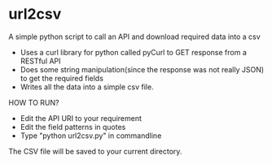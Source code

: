 # url2csv
A simple python script to call an API and download required data into a csv

- Uses a curl library for python called pyCurl to GET response from a RESTful API
- Does some string manipulation(since the response was not really JSON) to get the required fields
- Writes all the data into a simple csv file.


HOW TO RUN?

- Edit the API URI to your requirement
- Edit the field patterns in quotes
- Type "python url2csv.py" in commandline

The CSV file will be saved to your current directory.



